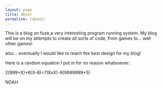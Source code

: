 ```yaml
---
layout: page
title: About
permalink: /about/
---
```


This is a blog on fuze,a very interesting program running system. My blog will be on my attempts to create all sorts of code, from games to... well other games!

also... eventually I would like to reach the best design for my blog!

Here is a random equation I put in for no reason whatsoever:

2(999+X)+6(X-8)=7(8xX)-9(9999999+5)


NOAH
